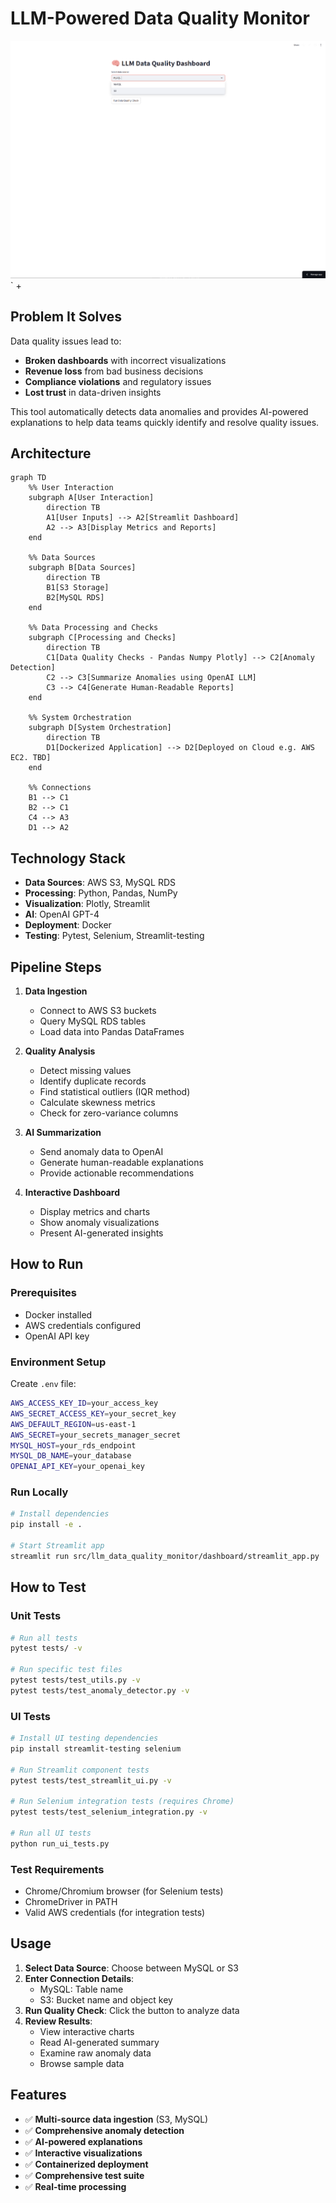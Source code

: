 # LLM-Powered Data Quality Monitor

![Preview](images/app_main.png)` +

## Problem It Solves

Data quality issues lead to:

- **Broken dashboards** with incorrect visualizations
- **Revenue loss** from bad business decisions
- **Compliance violations** and regulatory issues
- **Lost trust** in data-driven insights

This tool automatically detects data anomalies and provides AI-powered explanations to help data teams quickly identify and resolve quality issues.

## Architecture

```mermaid
graph TD
    %% User Interaction
    subgraph A[User Interaction]
        direction TB
        A1[User Inputs] --> A2[Streamlit Dashboard]
        A2 --> A3[Display Metrics and Reports]
    end

    %% Data Sources
    subgraph B[Data Sources]
        direction TB
        B1[S3 Storage]
        B2[MySQL RDS]
    end

    %% Data Processing and Checks
    subgraph C[Processing and Checks]
        direction TB
        C1[Data Quality Checks - Pandas Numpy Plotly] --> C2[Anomaly Detection]
        C2 --> C3[Summarize Anomalies using OpenAI LLM]
        C3 --> C4[Generate Human-Readable Reports]
    end

    %% System Orchestration
    subgraph D[System Orchestration]
        direction TB
        D1[Dockerized Application] --> D2[Deployed on Cloud e.g. AWS EC2. TBD]
    end

    %% Connections
    B1 --> C1
    B2 --> C1
    C4 --> A3
    D1 --> A2
```

## Technology Stack

- **Data Sources**: AWS S3, MySQL RDS
- **Processing**: Python, Pandas, NumPy
- **Visualization**: Plotly, Streamlit
- **AI**: OpenAI GPT-4
- **Deployment**: Docker
- **Testing**: Pytest, Selenium, Streamlit-testing

## Pipeline Steps

1. **Data Ingestion**
   - Connect to AWS S3 buckets
   - Query MySQL RDS tables
   - Load data into Pandas DataFrames

2. **Quality Analysis**
   - Detect missing values
   - Identify duplicate records
   - Find statistical outliers (IQR method)
   - Calculate skewness metrics
   - Check for zero-variance columns

3. **AI Summarization**
   - Send anomaly data to OpenAI
   - Generate human-readable explanations
   - Provide actionable recommendations

4. **Interactive Dashboard**
   - Display metrics and charts
   - Show anomaly visualizations
   - Present AI-generated insights

## How to Run

### Prerequisites

- Docker installed
- AWS credentials configured
- OpenAI API key

### Environment Setup

Create `.env` file:

```bash
AWS_ACCESS_KEY_ID=your_access_key
AWS_SECRET_ACCESS_KEY=your_secret_key
AWS_DEFAULT_REGION=us-east-1
AWS_SECRET=your_secrets_manager_secret
MYSQL_HOST=your_rds_endpoint
MYSQL_DB_NAME=your_database
OPENAI_API_KEY=your_openai_key
```

### Run Locally

```bash
# Install dependencies
pip install -e .

# Start Streamlit app
streamlit run src/llm_data_quality_monitor/dashboard/streamlit_app.py
```

## How to Test

### Unit Tests

```bash
# Run all tests
pytest tests/ -v

# Run specific test files
pytest tests/test_utils.py -v
pytest tests/test_anomaly_detector.py -v
```

### UI Tests

```bash
# Install UI testing dependencies
pip install streamlit-testing selenium

# Run Streamlit component tests
pytest tests/test_streamlit_ui.py -v

# Run Selenium integration tests (requires Chrome)
pytest tests/test_selenium_integration.py -v

# Run all UI tests
python run_ui_tests.py
```

### Test Requirements

- Chrome/Chromium browser (for Selenium tests)
- ChromeDriver in PATH
- Valid AWS credentials (for integration tests)

## Usage

1. **Select Data Source**: Choose between MySQL or S3
2. **Enter Connection Details**: 
   - MySQL: Table name
   - S3: Bucket name and object key
3. **Run Quality Check**: Click the button to analyze data
4. **Review Results**:
   - View interactive charts
   - Read AI-generated summary
   - Examine raw anomaly data
   - Browse sample data

## Features

- ✅ **Multi-source data ingestion** (S3, MySQL)
- ✅ **Comprehensive anomaly detection**
- ✅ **AI-powered explanations**
- ✅ **Interactive visualizations**
- ✅ **Containerized deployment**
- ✅ **Comprehensive test suite**
- ✅ **Real-time processing**
